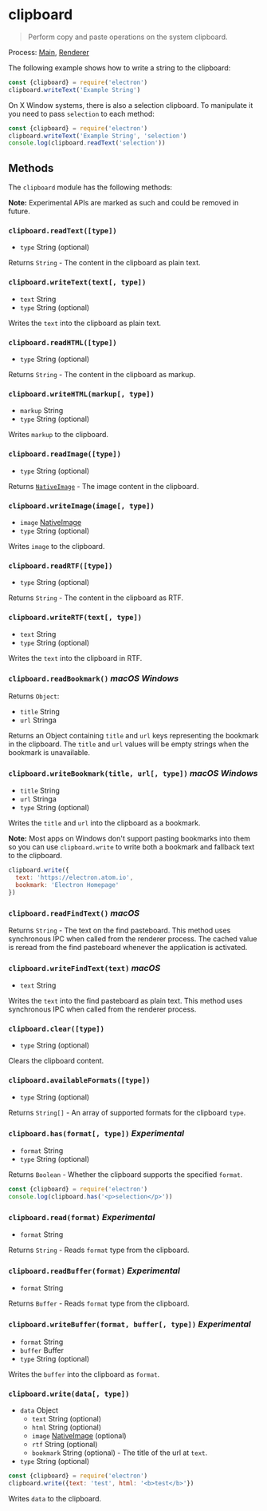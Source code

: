 # clipboard

> Perform copy and paste operations on the system clipboard.

Process: [Main](../glossary.md#main-process), [Renderer](../glossary.md#renderer-process)

The following example shows how to write a string to the clipboard:

```javascript
const {clipboard} = require('electron')
clipboard.writeText('Example String')
```

On X Window systems, there is also a selection clipboard. To manipulate it you need to pass `selection` to each method:

```javascript
const {clipboard} = require('electron')
clipboard.writeText('Example String', 'selection')
console.log(clipboard.readText('selection'))
```

## Methods

The `clipboard` module has the following methods:

**Note:** Experimental APIs are marked as such and could be removed in future.

### `clipboard.readText([type])`

* `type` String (optional)

Returns `String` - The content in the clipboard as plain text.

### `clipboard.writeText(text[, type])`

* `text` String
* `type` String (optional)

Writes the `text` into the clipboard as plain text.

### `clipboard.readHTML([type])`

* `type` String (optional)

Returns `String` - The content in the clipboard as markup.

### `clipboard.writeHTML(markup[, type])`

* `markup` String
* `type` String (optional)

Writes `markup` to the clipboard.

### `clipboard.readImage([type])`

* `type` String (optional)

Returns [`NativeImage`](native-image.md) - The image content in the clipboard.

### `clipboard.writeImage(image[, type])`

* `image` [NativeImage](native-image.md)
* `type` String (optional)

Writes `image` to the clipboard.

### `clipboard.readRTF([type])`

* `type` String (optional)

Returns `String` - The content in the clipboard as RTF.

### `clipboard.writeRTF(text[, type])`

* `text` String
* `type` String (optional)

Writes the `text` into the clipboard in RTF.

### `clipboard.readBookmark()` *macOS* *Windows*

Returns `Object`:

* `title` String
* `url` Stringa

Returns an Object containing `title` and `url` keys representing the bookmark in the clipboard. The `title` and `url` values will be empty strings when the bookmark is unavailable.

### `clipboard.writeBookmark(title, url[, type])` *macOS* *Windows*

* `title` String
* `url` Stringa
* `type` String (optional)

Writes the `title` and `url` into the clipboard as a bookmark.

**Note:** Most apps on Windows don't support pasting bookmarks into them so you can use `clipboard.write` to write both a bookmark and fallback text to the clipboard.

```js
clipboard.write({
  text: 'https://electron.atom.io',
  bookmark: 'Electron Homepage'
})
```

### `clipboard.readFindText()` *macOS*

Returns `String` - The text on the find pasteboard. This method uses synchronous IPC when called from the renderer process. The cached value is reread from the find pasteboard whenever the application is activated.

### `clipboard.writeFindText(text)` *macOS*

* `text` String

Writes the `text` into the find pasteboard as plain text. This method uses synchronous IPC when called from the renderer process.

### `clipboard.clear([type])`

* `type` String (optional)

Clears the clipboard content.

### `clipboard.availableFormats([type])`

* `type` String (optional)

Returns `String[]` - An array of supported formats for the clipboard `type`.

### `clipboard.has(format[, type])` *Experimental*

* `format` String
* `type` String (optional)

Returns `Boolean` - Whether the clipboard supports the specified `format`.

```javascript
const {clipboard} = require('electron')
console.log(clipboard.has('<p>selection</p>'))
```

### `clipboard.read(format)` *Experimental*

* `format` String

Returns `String` - Reads `format` type from the clipboard.

### `clipboard.readBuffer(format)` *Experimental*

* `format` String

Returns `Buffer` - Reads `format` type from the clipboard.

### `clipboard.writeBuffer(format, buffer[, type])` *Experimental*

* `format` String
* `buffer` Buffer
* `type` String (optional)

Writes the `buffer` into the clipboard as `format`.

### `clipboard.write(data[, type])`

* `data` Object 
  * `text` String (optional)
  * `html` String (optional)
  * `image` [NativeImage](native-image.md) (optional)
  * `rtf` String (optional)
  * `bookmark` String (optional) - The title of the url at `text`.
* `type` String (optional)

```javascript
const {clipboard} = require('electron')
clipboard.write({text: 'test', html: '<b>test</b>'})
```

Writes `data` to the clipboard.